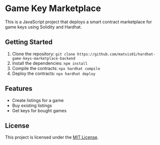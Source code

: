 # Game Key Marketplace

This is a JavaScript project that deploys a smart contract marketplace for game keys using Solidity and Hardhat.

## Getting Started

1. Clone the repository: `git clone https://github.com/matvis01/hardhat-game-keys-marketplace-backend`
2. Install the dependencies: `npm install`
3. Compile the contracts: `npx hardhat compile`
4. Deploy the contracts: `npx hardhat deploy`

## Features

- Create listings for a game
- Buy existing listings
- Get keys for bought games

## License

This project is licensed under the [MIT License](LICENSE).
